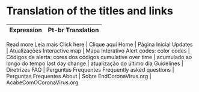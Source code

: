 # Translation of the titles and links


Expression | Pt-br Translation |
---------- | ----------------- |
Read more  Leia mais
Click here | Clique aqui
Home | Página Inicial
Updates | Atualizações
Interactive map | Mapa Interativo
Alert codes: color codes | Códigos de alerta: cores dos códigos
cumulative over time | acumulado ao longo do tempo
last day change | atualização do último dia
Guidelines | Diretrizes
FAQ | Perguntas Frequentes
Frequently asked questions | Perguntas Frequentes
About | Sobre
EndCoronaVirus.org | AcabeComOCoronaVirus.org

